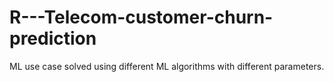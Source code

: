 # R---Telecom-customer-churn-prediction
ML use case solved using different ML algorithms with different parameters.

